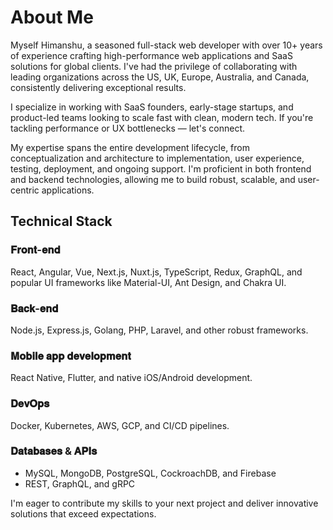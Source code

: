 # About Me

Myself Himanshu, a seasoned full-stack web developer with over 10+ years of experience crafting high-performance web applications and SaaS solutions for global clients. I've had the privilege of collaborating with leading organizations across the US, UK, Europe, Australia, and Canada, consistently delivering exceptional results.

I specialize in working with SaaS founders, early-stage startups, and product-led teams looking to scale fast with clean, modern tech. If you're tackling performance or UX bottlenecks — let's connect.

My expertise spans the entire development lifecycle, from conceptualization and architecture to implementation, user experience, testing, deployment, and ongoing support. I'm proficient in both frontend and backend technologies, allowing me to build robust, scalable, and user-centric applications.

## Technical Stack

### 𝐅𝐫𝐨𝐧𝐭-𝐞𝐧𝐝
React, Angular, Vue, Next.js, Nuxt.js, TypeScript, Redux, GraphQL, and popular UI frameworks like Material-UI, Ant Design, and Chakra UI.

### 𝐁𝐚𝐜𝐤-𝐞𝐧𝐝
Node.js, Express.js, Golang, PHP, Laravel, and other robust frameworks.

### 𝐌𝐨𝐛𝐢𝐥𝐞 𝐚𝐩𝐩 𝐝𝐞𝐯𝐞𝐥𝐨𝐩𝐦𝐞𝐧𝐭
React Native, Flutter, and native iOS/Android development.

### 𝐃𝐞𝐯𝐎𝐩𝐬
Docker, Kubernetes, AWS, GCP, and CI/CD pipelines.

### 𝐃𝐚𝐭𝐚𝐛𝐚𝐬𝐞𝐬 & 𝐀𝐏𝐈𝐬
- MySQL, MongoDB, PostgreSQL, CockroachDB, and Firebase
- REST, GraphQL, and gRPC

I'm eager to contribute my skills to your next project and deliver innovative solutions that exceed expectations.

